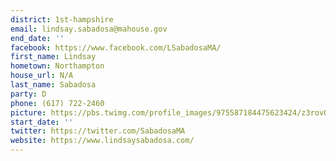 ```yaml
---
district: 1st-hampshire
email: lindsay.sabadosa@mahouse.gov
end_date: ''
facebook: https://www.facebook.com/LSabadosaMA/
first_name: Lindsay
hometown: Northampton
house_url: N/A
last_name: Sabadosa
party: D
phone: (617) 722-2460
picture: https://pbs.twimg.com/profile_images/975587184475623424/z3rovQSm_400x400.jpg
start_date: ''
twitter: https://twitter.com/SabadosaMA
website: https://www.lindsaysabadosa.com/
---
```

